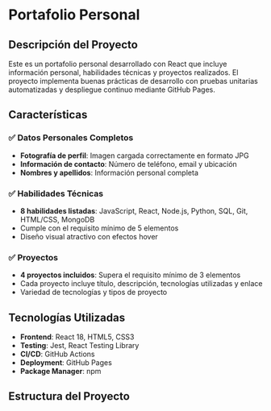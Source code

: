 # Portafolio Personal

## Descripción del Proyecto

Este es un portafolio personal desarrollado con React que incluye información personal, habilidades técnicas y proyectos realizados. El proyecto implementa buenas prácticas de desarrollo con pruebas unitarias automatizadas y despliegue continuo mediante GitHub Pages.

## Características

### ✅ Datos Personales Completos
- **Fotografía de perfil**: Imagen cargada correctamente en formato JPG
- **Información de contacto**: Número de teléfono, email y ubicación
- **Nombres y apellidos**: Información personal completa

### ✅ Habilidades Técnicas
- **8 habilidades listadas**: JavaScript, React, Node.js, Python, SQL, Git, HTML/CSS, MongoDB
- Cumple con el requisito mínimo de 5 elementos
- Diseño visual atractivo con efectos hover

### ✅ Proyectos
- **4 proyectos incluidos**: Supera el requisito mínimo de 3 elementos
- Cada proyecto incluye título, descripción, tecnologías utilizadas y enlace
- Variedad de tecnologías y tipos de proyecto

## Tecnologías Utilizadas

- **Frontend**: React 18, HTML5, CSS3
- **Testing**: Jest, React Testing Library
- **CI/CD**: GitHub Actions
- **Deployment**: GitHub Pages
- **Package Manager**: npm

## Estructura del Proyecto